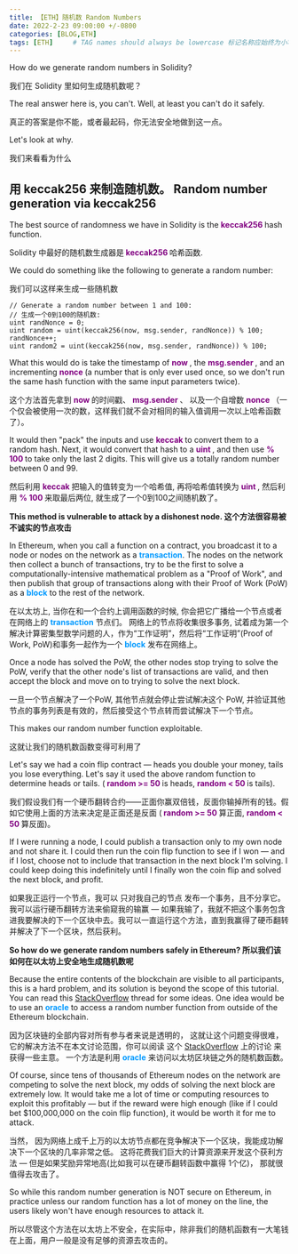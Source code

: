 ```yaml
---
title: 【ETH】随机数 Random Numbers
date: 2022-2-23 09:00:00 +/-0800
categories: [BLOG,ETH]
tags: [ETH]     # TAG names should always be lowercase 标记名称应始终为小写
---
```


<!---

<font color="#800080"><b> 私有 </b></font>
<b><font color="#0099ff">结构体类型</font></b>
> **
```solidity
```

--->

How do we generate random numbers in Solidity?

我们在 Solidity 里如何生成随机数呢？

The real answer here is, you can't. Well, at least you can't do it safely.

真正的答案是你不能，或者最起码，你无法安全地做到这一点。

Let's look at why.

我们来看看为什么

## 用 keccak256 来制造随机数。 Random number generation via keccak256

The best source of randomness we have in Solidity is the <font color="#800080"><b> keccak256 </b></font> hash function.

Solidity 中最好的随机数生成器是<font color="#800080"><b> keccak256 </b></font> 哈希函数.

We could do something like the following to generate a random number:

我们可以这样来生成一些随机数

```solidity
// Generate a random number between 1 and 100:
// 生成一个0到100的随机数:
uint randNonce = 0;
uint random = uint(keccak256(now, msg.sender, randNonce)) % 100;
randNonce++;
uint random2 = uint(keccak256(now, msg.sender, randNonce)) % 100;
```

What this would do is take the timestamp of <font color="#800080"><b> now </b></font>, the <font color="#800080"><b> msg.sender </b></font>, and an incrementing <font color="#800080"><b> nonce </b></font> (a number that is only ever used once, so we don't run the same hash function with the same input parameters twice).

这个方法首先拿到 <font color="#800080"><b> now </b></font> 的时间戳、 <font color="#800080"><b> msg.sender </b></font>、 以及一个自增数 <font color="#800080"><b> nonce </b></font> （一个仅会被使用一次的数，这样我们就不会对相同的输入值调用一次以上哈希函数了）。

It would then "pack" the inputs and use <font color="#800080"><b> keccak </b></font> to convert them to a random hash. Next, it would convert that hash to a <font color="#800080"><b> uint </b></font>, and then use <font color="#800080"><b> % 100 </b></font> to take only the last 2 digits. This will give us a totally random number between 0 and 99.

然后利用 <font color="#800080"><b> keccak </b></font> 把输入的值转变为一个哈希值, 再将哈希值转换为 <font color="#800080"><b> uint </b></font>, 然后利用 <font color="#800080"><b> % 100 </b></font> 来取最后两位, 就生成了一个0到100之间随机数了。

<b>This method is vulnerable to attack by a dishonest node. 这个方法很容易被不诚实的节点攻击</b>

In Ethereum, when you call a function on a contract, you broadcast it to a node or nodes on the network as a <b><font color="#0099ff">transaction</font></b>. The nodes on the network then collect a bunch of transactions, try to be the first to solve a computationally-intensive mathematical problem as a "Proof of Work", and then publish that group of transactions along with their Proof of Work (PoW) as a <b><font color="#0099ff">block</font></b> to the rest of the network.

在以太坊上, 当你在和一个合约上调用函数的时候, 你会把它广播给一个节点或者在网络上的 <b><font color="#0099ff">transaction</font></b> 节点们。 网络上的节点将收集很多事务, 试着成为第一个解决计算密集型数学问题的人，作为“工作证明”，然后将“工作证明”(Proof of Work, PoW)和事务一起作为一个 <b><font color="#0099ff">block</font></b> 发布在网络上。

Once a node has solved the PoW, the other nodes stop trying to solve the PoW, verify that the other node's list of transactions are valid, and then accept the block and move on to trying to solve the next block.

一旦一个节点解决了一个PoW, 其他节点就会停止尝试解决这个 PoW, 并验证其他节点的事务列表是有效的，然后接受这个节点转而尝试解决下一个节点。

This makes our random number function exploitable.

这就让我们的随机数函数变得可利用了

Let's say we had a coin flip contract — heads you double your money, tails you lose everything. Let's say it used the above random function to determine heads or tails. (<font color="#800080"><b> random >= 50 </b></font> is heads, <font color="#800080"><b> random < 50 </b></font> is tails).

我们假设我们有一个硬币翻转合约——正面你赢双倍钱，反面你输掉所有的钱。假如它使用上面的方法来决定是正面还是反面 (<font color="#800080"><b> random >= 50 </b></font> 算正面, <font color="#800080"><b> random < 50 </b></font> 算反面)。

If I were running a node, I could publish a transaction only to my own node and not share it. I could then run the coin flip function to see if I won — and if I lost, choose not to include that transaction in the next block I'm solving. I could keep doing this indefinitely until I finally won the coin flip and solved the next block, and profit.

如果我正运行一个节点，我可以 只对我自己的节点 发布一个事务，且不分享它。 我可以运行硬币翻转方法来偷窥我的输赢 — 如果我输了，我就不把这个事务包含进我要解决的下一个区块中去。我可以一直运行这个方法，直到我赢得了硬币翻转并解决了下一个区块，然后获利。

<b> So how do we generate random numbers safely in Ethereum?  所以我们该如何在以太坊上安全地生成随机数呢 </b>

Because the entire contents of the blockchain are visible to all participants, this is a hard problem, and its solution is beyond the scope of this tutorial. You can read this [StackOverflow](https://ethereum.stackexchange.com/questions/191/how-can-i-securely-generate-a-random-number-in-my-smart-contract)  thread for some ideas. One idea would be to use an <b><font color="#0099ff">oracle</font></b> to access a random number function from outside of the Ethereum blockchain.

因为区块链的全部内容对所有参与者来说是透明的， 这就让这个问题变得很难，它的解决方法不在本文讨论范围，你可以阅读 这个 [StackOverflow](https://ethereum.stackexchange.com/questions/191/how-can-i-securely-generate-a-random-number-in-my-smart-contract) 上的讨论 来获得一些主意。 一个方法是利用 <b><font color="#0099ff">oracle</font></b> 来访问以太坊区块链之外的随机数函数。

Of course, since tens of thousands of Ethereum nodes on the network are competing to solve the next block, my odds of solving the next block are extremely low. It would take me a lot of time or computing resources to exploit this profitably — but if the reward were high enough (like if I could bet $100,000,000 on the coin flip function), it would be worth it for me to attack.

当然， 因为网络上成千上万的以太坊节点都在竞争解决下一个区块，我能成功解决下一个区块的几率非常之低。 这将花费我们巨大的计算资源来开发这个获利方法 — 但是如果奖励异常地高(比如我可以在硬币翻转函数中赢得 1个亿)， 那就很值得去攻击了。

So while this random number generation is NOT secure on Ethereum, in practice unless our random function has a lot of money on the line, the users  likely won't have enough resources to attack it.

所以尽管这个方法在以太坊上不安全，在实际中，除非我们的随机函数有一大笔钱在上面，用户一般是没有足够的资源去攻击的。
